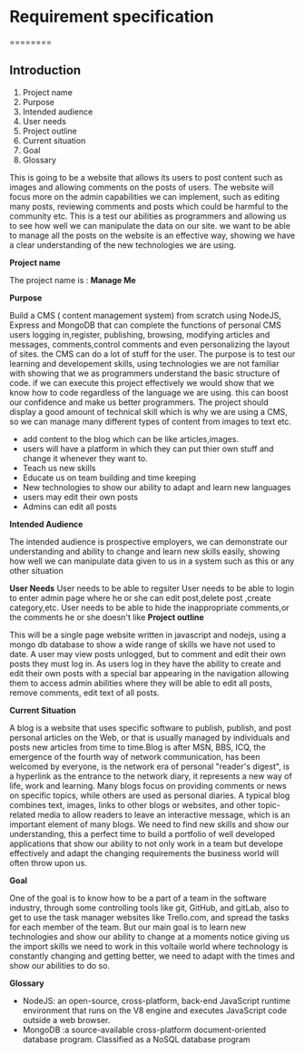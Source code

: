 # Requirement specification
========
## Introduction
1. Project name
2. Purpose
3. Intended audience
4. User needs 
5. Project outline 
6. Current situation 
7. Goal  
8. Glossary

This is going to be a website that allows its users to post content such as images and allowing comments on the posts of users. The website will focus more on the admin capabilities we can implement, such as editing many posts, reviewing comments and posts which could be harmful to the community etc. This is a test our abilities as programmers and allowing us to see how well we can manipulate the data on our site. we want to be able to manage all the posts on the website is an effective way, showing we have a clear understanding of the new technologies we are using. 

__Project name__

The project name is : **Manage Me**

__Purpose__

Build a CMS ( content management system) from scratch using NodeJS, Express and MongoDB that can complete the functions of personal CMS users logging in,register, publishing, browsing, modifying articles and messages, comments,control comments and even personalizing the layout of sites.
the CMS can do a lot of stuff for the user. The purpose is to test our learning and developement skills, using technologies we are not familiar with showing that we as programmers understand the basic structure of code. if we can execute this project effectively we would show that we know how to code regardless of the language we are using. this can boost our confidence and make us better programmers. The project should display a good amount of technical skill which is why we are using a CMS, so we can manage many different types of content from images to text etc. 

* add content to the blog which can be like articles,images.
* users will have a platform in which they can put thier own stuff and change it whenever they want to.
* Teach us new skills
* Educate us on team building and time keeping 
* New technologies to show our ability to adapt and learn new languages
* users may edit their own posts
* Admins can edit all posts 


__Intended Audience__

The intended audience is prospective employers, we can demonstrate our understanding and ability to change and learn new skills easily, showing how well we can manipulate data given to us in a system such as this or any other situation 

__User Needs__
User needs to be able to regsiter
User needs to be able to login to enter admin page where he or she can edit post,delete post ,create category,etc.
User needs to be able to hide the inappropriate comments,or the comments he or she doesn't like
__Project outline__

This will be a single page website written in javascript and nodejs, using a mongo db database to show a wide range of skills we have not used to date. A user may view posts unlogged, but to comment and edit their own posts they must log in. As users log in they have the ability to create and edit their own posts with a special bar appearing in the navigation allowing them to access admin abilities where they will be able to edit all posts, remove comments, edit text of all posts. 

__Current Situation__

A blog is a website that uses specific software to publish, publish, and post personal articles on the Web, or that is usually managed by individuals and posts new articles from time to time.Blog is after MSN, BBS, ICQ, the emergence of the fourth way of network communication, has been welcomed by everyone, is the network era of personal "reader's digest", is a hyperlink as the entrance to the network diary, it represents a new way of life, work and learning. Many blogs focus on providing comments or news on specific topics, while others are used as personal diaries. A typical blog combines text, images, links to other blogs or websites, and other topic-related media to allow readers to leave an interactive message, which is an important element of many blogs.
We need to find new skills and show our understanding, this a perfect time to build a portfolio of well developed applications that show our ability to not only work in a team but develope effectively and adapt the changing requirements the business world will often throw upon us.

__Goal__

One of the goal is to know how to be a part of a team in the software industry, through some controlling tools like git, GitHub, and gitLab, also to get to use the task manager websites like Trello.com, and spread the tasks for each member of the team. But our main goal is to learn new technologies and show our ability to change at a moments notice giving us the import skills we need to work in this voltaile world where technology is constantly changing and getting better, we need to adapt with the times and show our abilities to do so.

__Glossary__

 * NodeJS:  an open-source, cross-platform, back-end JavaScript runtime environment that runs on the V8 engine and executes JavaScript code outside a web browser.
 * MongoDB :a source-available cross-platform document-oriented database program. Classified as a NoSQL database program